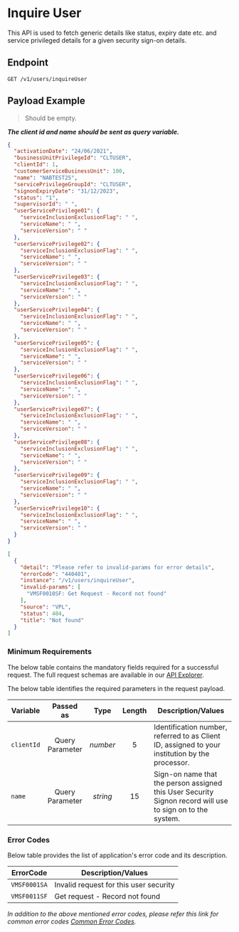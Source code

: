 # Inquire User

This API is used to fetch generic details like status, expiry date etc. and service privileged details for a given security sign-on details.

## Endpoint

`GET /v1/users/inquireUser`

## Payload Example

<!--
type: tab
titles: Request, Response, Error
-->

>Should be empty.  
>
***The client id and name should be sent as query variable.***

<!--
type: tab
-->

```json
{
  "activationDate": "24/06/2021",
  "businessUnitPrivilegeId": "CLTUSER",
  "clientId": 1,
  "customerServiceBusinessUnit": 100,
  "name": "NABTEST25",
  "servicePrivilegeGroupId": "CLTUSER",
  "signonExpiryDate": "31/12/2023",
  "status": "1",
  "supervisorId": " ",
  "userServicePrivilege01": {
    "serviceInclusionExclusionFlag": " ",
    "serviceName": " ",
    "serviceVersion": " "
  },
  "userServicePrivilege02": {
    "serviceInclusionExclusionFlag": " ",
    "serviceName": " ",
    "serviceVersion": " "
  },
  "userServicePrivilege03": {
    "serviceInclusionExclusionFlag": " ",
    "serviceName": " ",
    "serviceVersion": " "
  },
  "userServicePrivilege04": {
    "serviceInclusionExclusionFlag": " ",
    "serviceName": " ",
    "serviceVersion": " "
  },
  "userServicePrivilege05": {
    "serviceInclusionExclusionFlag": " ",
    "serviceName": " ",
    "serviceVersion": " "
  },
  "userServicePrivilege06": {
    "serviceInclusionExclusionFlag": " ",
    "serviceName": " ",
    "serviceVersion": " "
  },
  "userServicePrivilege07": {
    "serviceInclusionExclusionFlag": " ",
    "serviceName": " ",
    "serviceVersion": " "
  },
  "userServicePrivilege08": {
    "serviceInclusionExclusionFlag": " ",
    "serviceName": " ",
    "serviceVersion": " "
  },
  "userServicePrivilege09": {
    "serviceInclusionExclusionFlag": " ",
    "serviceName": " ",
    "serviceVersion": " "
  },
  "userServicePrivilege10": {
    "serviceInclusionExclusionFlag": " ",
    "serviceName": " ",
    "serviceVersion": " "
  }
}
```

<!--
type: tab
-->

```json
[
  {
    "detail": "Please refer to invalid-params for error details",
    "errorCode": "440401",
    "instance": "/v1/users/inquireUser",
    "invalid-params": [
      "VMSF0010SF: Get Request - Record not found"
    ],
    "source": "VPL",
    "status": 404,
    "title": "Not found"
  }
]
```

<!-- type: tab-end -->

### Minimum Requirements

The below table contains the mandatory fields required for a successful request. The full request schemas are available in our [API Explorer](../api/?type=get&path=/v1/users/inquireUser).

The below table identifies the required parameters in the request payload.

| Variable | Passed as | Type | Length | Description/Values |
| -------- | :-------: | :--: | :------------: | ------------------ |
| `clientId` | Query Parameter | *number* | 5 | Identification number, referred to as Client ID, assigned to your institution by the processor. |
| `name` | Query Parameter | *string* | 15 | Sign-on name that the person assigned this User Security Signon record will use to sign on to the system. |

### Error Codes

Below table provides the list of application's error code and its description.

| ErrorCode |  Description/Values |
| --------  | ------------------ |
| `VMSF0001SA` | Invalid request for this user security |
| `VMSF0011SF` | Get request - Record not found |

*In addition to the above mentioned error codes, please refer this link for common error codes [Common Error Codes](?path=docs/Common_Error_Code.md).*

